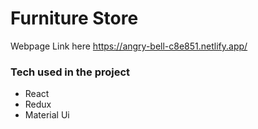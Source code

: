 # Furniture Store
Webpage Link here https://angry-bell-c8e851.netlify.app/

### Tech used in the project
- React
- Redux
- Material Ui
